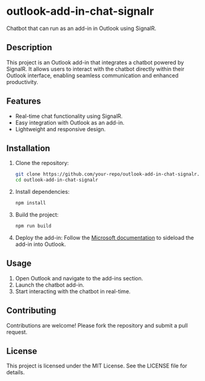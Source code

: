 # outlook-add-in-chat-signalr

Chatbot that can run as an add-in in Outlook using SignalR.

## Description

This project is an Outlook add-in that integrates a chatbot powered by SignalR. It allows users to interact with the chatbot directly within their Outlook interface, enabling seamless communication and enhanced productivity.

## Features

- Real-time chat functionality using SignalR.
- Easy integration with Outlook as an add-in.
- Lightweight and responsive design.

## Installation

1. Clone the repository:
   ```bash
   git clone https://github.com/your-repo/outlook-add-in-chat-signalr.git
   cd outlook-add-in-chat-signalr
   ```

2. Install dependencies:
   ```bash
   npm install
   ```

3. Build the project:
   ```bash
   npm run build
   ```

4. Deploy the add-in:
   Follow the [Microsoft documentation](https://learn.microsoft.com/en-us/office/dev/add-ins/) to sideload the add-in into Outlook.

## Usage

1. Open Outlook and navigate to the add-ins section.
2. Launch the chatbot add-in.
3. Start interacting with the chatbot in real-time.

## Contributing

Contributions are welcome! Please fork the repository and submit a pull request.

## License

This project is licensed under the MIT License. See the LICENSE file for details.
